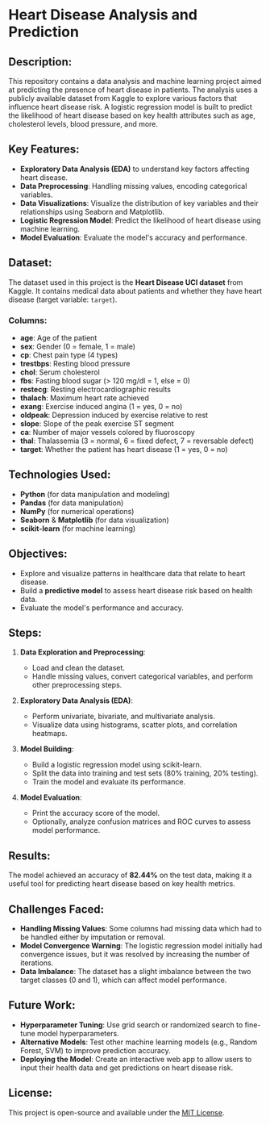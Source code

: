 # Heart Disease Analysis and Prediction

## Description:
This repository contains a data analysis and machine learning project aimed at predicting the presence of heart disease in patients. The analysis uses a publicly available dataset from Kaggle to explore various factors that influence heart disease risk. A logistic regression model is built to predict the likelihood of heart disease based on key health attributes such as age, cholesterol levels, blood pressure, and more.

## Key Features:
- **Exploratory Data Analysis (EDA)** to understand key factors affecting heart disease.
- **Data Preprocessing**: Handling missing values, encoding categorical variables.
- **Data Visualizations**: Visualize the distribution of key variables and their relationships using Seaborn and Matplotlib.
- **Logistic Regression Model**: Predict the likelihood of heart disease using machine learning.
- **Model Evaluation**: Evaluate the model's accuracy and performance.

## Dataset:
The dataset used in this project is the **Heart Disease UCI dataset** from Kaggle. It contains medical data about patients and whether they have heart disease (target variable: `target`).

### Columns:
- **age**: Age of the patient
- **sex**: Gender (0 = female, 1 = male)
- **cp**: Chest pain type (4 types)
- **trestbps**: Resting blood pressure
- **chol**: Serum cholesterol
- **fbs**: Fasting blood sugar (> 120 mg/dl = 1, else = 0)
- **restecg**: Resting electrocardiographic results
- **thalach**: Maximum heart rate achieved
- **exang**: Exercise induced angina (1 = yes, 0 = no)
- **oldpeak**: Depression induced by exercise relative to rest
- **slope**: Slope of the peak exercise ST segment
- **ca**: Number of major vessels colored by fluoroscopy
- **thal**: Thalassemia (3 = normal, 6 = fixed defect, 7 = reversable defect)
- **target**: Whether the patient has heart disease (1 = yes, 0 = no)

## Technologies Used:
- **Python** (for data manipulation and modeling)
- **Pandas** (for data manipulation)
- **NumPy** (for numerical operations)
- **Seaborn** & **Matplotlib** (for data visualization)
- **scikit-learn** (for machine learning)

## Objectives:
- Explore and visualize patterns in healthcare data that relate to heart disease.
- Build a **predictive model** to assess heart disease risk based on health data.
- Evaluate the model's performance and accuracy.

## Steps:
1. **Data Exploration and Preprocessing**:
   - Load and clean the dataset.
   - Handle missing values, convert categorical variables, and perform other preprocessing steps.
   
2. **Exploratory Data Analysis (EDA)**:
   - Perform univariate, bivariate, and multivariate analysis.
   - Visualize data using histograms, scatter plots, and correlation heatmaps.
   
3. **Model Building**:
   - Build a logistic regression model using scikit-learn.
   - Split the data into training and test sets (80% training, 20% testing).
   - Train the model and evaluate its performance.

4. **Model Evaluation**:
   - Print the accuracy score of the model.
   - Optionally, analyze confusion matrices and ROC curves to assess model performance.

## Results:
The model achieved an accuracy of **82.44%** on the test data, making it a useful tool for predicting heart disease based on key health metrics.

## Challenges Faced:
- **Handling Missing Values**: Some columns had missing data which had to be handled either by imputation or removal.
- **Model Convergence Warning**: The logistic regression model initially had convergence issues, but it was resolved by increasing the number of iterations.
- **Data Imbalance**: The dataset has a slight imbalance between the two target classes (0 and 1), which can affect model performance.

## Future Work:
- **Hyperparameter Tuning**: Use grid search or randomized search to fine-tune model hyperparameters.
- **Alternative Models**: Test other machine learning models (e.g., Random Forest, SVM) to improve prediction accuracy.
- **Deploying the Model**: Create an interactive web app to allow users to input their health data and get predictions on heart disease risk.

## License:
This project is open-source and available under the [MIT License](LICENSE).

